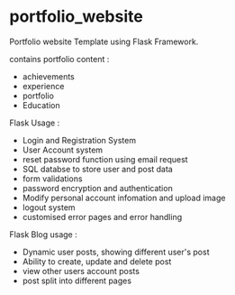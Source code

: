 # portfolio_website

Portfolio website Template using Flask Framework.

contains portfolio content :
- achievements
- experience 
- portfolio 
- Education

Flask Usage : 
- Login and Registration System
- User Account system
- reset password function using email request
- SQL databse to store user and post data
- form validations 
- password encryption and authentication 
- Modify personal account infomation and upload image
- logout system
- customised error pages and error handling

Flask Blog usage :
- Dynamic user posts, showing different user's post
- Ability to create, update and delete post
- view other users account posts
- post split into different pages
